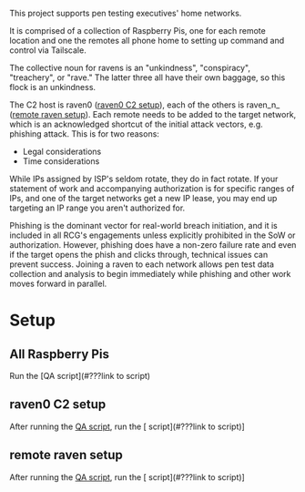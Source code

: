 This project supports pen testing executives' home networks.

It is comprised of a collection of Raspberry Pis, one for each remote location and one the remotes all phone home to setting up command and control via Tailscale.

The collective noun for ravens is an "unkindness", "conspiracy", "treachery", or "rave." The latter three all have their own baggage, so this flock is an unkindness.

The C2 host is raven0 ([raven0 C2 setup](#raven0-c2-setup)), each of the others is raven_n_ ([remote raven setup](#remote-raven-setup)). Each remote needs to be added to the target network, which is an acknowledged shortcut of the initial attack vectors, e.g. phishing attack. This is for two reasons:
* Legal considerations
* Time considerations

While IPs assigned by ISP's seldom rotate, they do in fact rotate. If your statement of work and accompanying authorization is for specific ranges of IPs, and one of the target networks get a new IP lease, you may end up targeting an IP range you aren't authorized for.

Phishing is the dominant vector for real-world breach initiation, and it is included in all RCG's engagements unless explicitly prohibited in the SoW or authorization. However, phishing does have a non-zero failure rate and even if the target opens the phish and clicks through, technical issues can prevent success. Joining a raven to each network allows pen test data collection and analysis to begin immediately while phishing and other work moves forward in parallel.

# Setup
## All Raspberry Pis
Run the [QA script](#???link to script)

## raven0 C2 setup
After running the [QA script](#all-raspberry-pis), run the [ script](#???link to script)]

## remote raven setup
After running the [QA script](#all-raspberry-pis), run the [ script](#???link to script)]